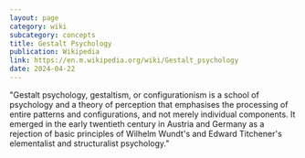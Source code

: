 ```yaml
---
layout: page
category: wiki
subcategory: concepts
title: Gestalt Psychology
publication: Wikipedia
link: https://en.m.wikipedia.org/wiki/Gestalt_psychology
date: 2024-04-22
---
```


"Gestalt psychology, gestaltism, or configurationism is a school of psychology and a theory of perception that emphasises the processing of entire patterns and configurations, and not merely individual components. It emerged in the early twentieth century in Austria and Germany as a rejection of basic principles of Wilhelm Wundt's and Edward Titchener's elementalist and structuralist psychology."
